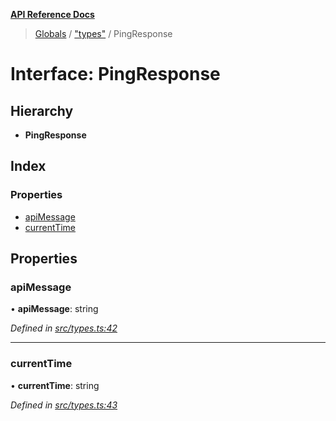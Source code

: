 **[API Reference Docs](../README.md)**

> [Globals](../README.md) / ["types"](../modules/_types_.md) / PingResponse

# Interface: PingResponse

## Hierarchy

- **PingResponse**

## Index

### Properties

- [apiMessage](_types_.pingresponse.md#apimessage)
- [currentTime](_types_.pingresponse.md#currenttime)

## Properties

### apiMessage

• **apiMessage**: string

_Defined in [src/types.ts:42](https://github.com/distributhor/scormcloud-client/blob/c25d83b/src/types.ts#L42)_

---

### currentTime

• **currentTime**: string

_Defined in [src/types.ts:43](https://github.com/distributhor/scormcloud-client/blob/c25d83b/src/types.ts#L43)_
